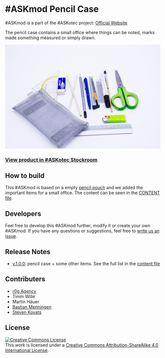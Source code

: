 # #ASKmod Pencil Case

#ASKmod is a part of the #ASKotec project: [Official Website](https://askotec.openculture.agency)

The pencil case contains a small office where things can be noted, marks made something measured or simply drawn.

![#ASKmod Pencil Case](images/askmod-pencil-case.jpg)

### [View product in #ASKotec Stockroom](https://askotec.openculture.agency/product/askmod-pencil-case/)

## How to build

This #ASKmod is based on a empty [pencil pouch](https://askotec.openculture.agency/product/pencil-pouch/) and we added the important items for a small office. The content can be seen in the [CONTENT file](CONTENT.md).

## Developers

Feel free to develop this #ASKmod further, modify it or create your own #ASKmod.
If you have any questions or suggestions, feel free to [write us an issue](https://github.com/opencultureagency/ASKmod-Pencil-Case/issues/new).

## Release Notes

- [v.1.0.0](https://github.com/opencultureagency/ASKmod-Pencil-Case/tree/v.1.0.0): pencil case + some other items. See the full list in the [content file](CONTENT.md)

## Contributers

- [r0g Agency](https://openculture.agency/)
- Timm Wille
- Martin Häuer
- [Bastian Menningen](https://www.bmen.cc)
- [Steven Kovats](https://openculture.agency/)

## License

<a rel="license" href="http://creativecommons.org/licenses/by-sa/4.0/"><img alt="Creative Commons License" style="border-width:0" src="https://i.creativecommons.org/l/by-sa/4.0/88x31.png" /></a><br />This work is licensed under a <a rel="license" href="http://creativecommons.org/licenses/by-sa/4.0/">Creative Commons Attribution-ShareAlike 4.0 International License</a>.